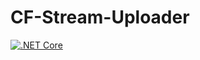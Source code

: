 # CF-Stream-Uploader

[![.NET Core](https://github.com/haevg-rz/CF-Stream-Uploader/actions/workflows/build.yml/badge.svg?branch=main)](https://github.com/haevg-rz/CF-Stream-Uploader/actions/workflows/build.yml)
